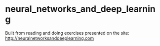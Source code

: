 # neural_networks_and_deep_learning
Built from reading and doing exercises presented on the site: http://neuralnetworksanddeeplearning.com
